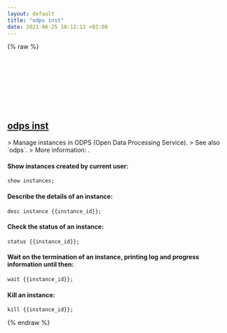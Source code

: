 ```yaml
---
layout: default
title: "odps inst"
date: 2021-06-25 18:12:13 +02:00
---
```

{% raw %}
<h2 id="odps-inst">
  <a href="/en/common/odps-inst.html">odps inst</a> <a href="#odps-inst"><svg class="icon">
    <use href="/assets/images/unicode_sprite.svg#link" />
  </svg></a>
</h2>
> Manage instances in ODPS (Open Data Processing Service).
> See also `odps`.
> More information: <https://www.alibabacloud.com/help/doc-detail/27971.htm>.

#### Show instances created by current user:
```shell
show instances;
```
#### Describe the details of an instance:
```shell
desc instance {{instance_id}};
```
#### Check the status of an instance:
```shell
status {{instance_id}};
```
#### Wait on the termination of an instance, printing log and progress information until then:
```shell
wait {{instance_id}};
```
#### Kill an instance:
```shell
kill {{instance_id}};
```
{% endraw %}